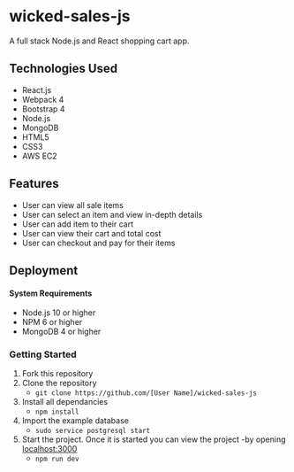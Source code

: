 # wicked-sales-js
A full stack Node.js and React shopping cart app.

## Technologies Used
  - React.js
  - Webpack 4
  - Bootstrap 4
  - Node.js
  - MongoDB
  - HTML5
  - CSS3
  - AWS EC2

## Features

  - User can view all sale items
  - User can select an item and view in-depth details
  - User can add item to their cart
  - User can view their cart and total cost
  - User can checkout and pay for their items


## Deployment

#### System Requirements

  - Node.js 10 or higher
  - NPM 6 or higher
  - MongoDB 4 or higher

### Getting Started

  1. Fork this repository
  2. Clone the repository
      - `git clone https://github.com/[User Name]/wicked-sales-js`
  3. Install all dependancies
      - `npm install`
  4. Import the example database
      - `sudo service postgresql start`
  5. Start the project. Once it is started you can view the project -by opening [localhost:3000](localhost:3000)
      - `npm run dev`
